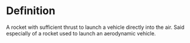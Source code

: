 # Definition

A rocket with sufficient thrust to launch a vehicle directly into the
air. Said especially of a rocket used to launch an aerodynamic vehicle.
